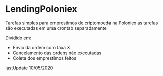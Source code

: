 # LendingPoloniex
 Tarefas simples para emprestimos de criptomoeda na Poloniex
 as tarefas são executadas em uma crontab separadamente

Dividido em:
 - Envio da ordem com taxa X
 - Cancelamento das ordens não executadas
 - Coleta dos emprestimos feitos


lastUpdate 10/05/2020
